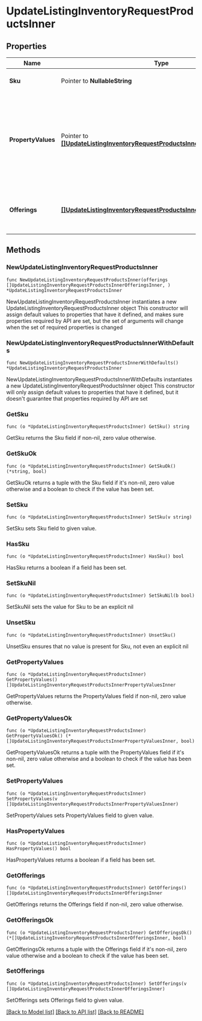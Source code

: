# UpdateListingInventoryRequestProductsInner

## Properties

Name | Type | Description | Notes
------------ | ------------- | ------------- | -------------
**Sku** | Pointer to **NullableString** | The SKU string for the product | [optional] 
**PropertyValues** | Pointer to [**[]UpdateListingInventoryRequestProductsInnerPropertyValuesInner**](UpdateListingInventoryRequestProductsInnerPropertyValuesInner.md) | A list of property value entries for this product. Note: parenthesis characters (&#x60;(&#x60; and &#x60;)&#x60;) are not allowed. | [optional] 
**Offerings** | [**[]UpdateListingInventoryRequestProductsInnerOfferingsInner**](UpdateListingInventoryRequestProductsInnerOfferingsInner.md) | A list of product offering entries for this product. | 

## Methods

### NewUpdateListingInventoryRequestProductsInner

`func NewUpdateListingInventoryRequestProductsInner(offerings []UpdateListingInventoryRequestProductsInnerOfferingsInner, ) *UpdateListingInventoryRequestProductsInner`

NewUpdateListingInventoryRequestProductsInner instantiates a new UpdateListingInventoryRequestProductsInner object
This constructor will assign default values to properties that have it defined,
and makes sure properties required by API are set, but the set of arguments
will change when the set of required properties is changed

### NewUpdateListingInventoryRequestProductsInnerWithDefaults

`func NewUpdateListingInventoryRequestProductsInnerWithDefaults() *UpdateListingInventoryRequestProductsInner`

NewUpdateListingInventoryRequestProductsInnerWithDefaults instantiates a new UpdateListingInventoryRequestProductsInner object
This constructor will only assign default values to properties that have it defined,
but it doesn't guarantee that properties required by API are set

### GetSku

`func (o *UpdateListingInventoryRequestProductsInner) GetSku() string`

GetSku returns the Sku field if non-nil, zero value otherwise.

### GetSkuOk

`func (o *UpdateListingInventoryRequestProductsInner) GetSkuOk() (*string, bool)`

GetSkuOk returns a tuple with the Sku field if it's non-nil, zero value otherwise
and a boolean to check if the value has been set.

### SetSku

`func (o *UpdateListingInventoryRequestProductsInner) SetSku(v string)`

SetSku sets Sku field to given value.

### HasSku

`func (o *UpdateListingInventoryRequestProductsInner) HasSku() bool`

HasSku returns a boolean if a field has been set.

### SetSkuNil

`func (o *UpdateListingInventoryRequestProductsInner) SetSkuNil(b bool)`

 SetSkuNil sets the value for Sku to be an explicit nil

### UnsetSku
`func (o *UpdateListingInventoryRequestProductsInner) UnsetSku()`

UnsetSku ensures that no value is present for Sku, not even an explicit nil
### GetPropertyValues

`func (o *UpdateListingInventoryRequestProductsInner) GetPropertyValues() []UpdateListingInventoryRequestProductsInnerPropertyValuesInner`

GetPropertyValues returns the PropertyValues field if non-nil, zero value otherwise.

### GetPropertyValuesOk

`func (o *UpdateListingInventoryRequestProductsInner) GetPropertyValuesOk() (*[]UpdateListingInventoryRequestProductsInnerPropertyValuesInner, bool)`

GetPropertyValuesOk returns a tuple with the PropertyValues field if it's non-nil, zero value otherwise
and a boolean to check if the value has been set.

### SetPropertyValues

`func (o *UpdateListingInventoryRequestProductsInner) SetPropertyValues(v []UpdateListingInventoryRequestProductsInnerPropertyValuesInner)`

SetPropertyValues sets PropertyValues field to given value.

### HasPropertyValues

`func (o *UpdateListingInventoryRequestProductsInner) HasPropertyValues() bool`

HasPropertyValues returns a boolean if a field has been set.

### GetOfferings

`func (o *UpdateListingInventoryRequestProductsInner) GetOfferings() []UpdateListingInventoryRequestProductsInnerOfferingsInner`

GetOfferings returns the Offerings field if non-nil, zero value otherwise.

### GetOfferingsOk

`func (o *UpdateListingInventoryRequestProductsInner) GetOfferingsOk() (*[]UpdateListingInventoryRequestProductsInnerOfferingsInner, bool)`

GetOfferingsOk returns a tuple with the Offerings field if it's non-nil, zero value otherwise
and a boolean to check if the value has been set.

### SetOfferings

`func (o *UpdateListingInventoryRequestProductsInner) SetOfferings(v []UpdateListingInventoryRequestProductsInnerOfferingsInner)`

SetOfferings sets Offerings field to given value.



[[Back to Model list]](../README.md#documentation-for-models) [[Back to API list]](../README.md#documentation-for-api-endpoints) [[Back to README]](../README.md)


